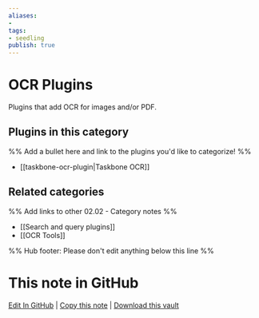 ```yaml
---
aliases:
- 
tags: 
- seedling 
publish: true
---
```



# OCR Plugins

Plugins that add OCR for images and/or PDF. 

## Plugins in this category

%% Add a bullet here and link to the plugins you'd like to categorize! %%

- [[taskbone-ocr-plugin|Taskbone OCR]]

## Related categories

%% Add links to other 02.02 - Category notes %%

- [[Search and query plugins]]
- [[OCR Tools]]

%% Hub footer: Please don't edit anything below this line %%

# This note in GitHub

<span class="git-footer">[Edit In GitHub](https://github.dev/obsidian-community/obsidian-hub/blob/main/02%20-%20Community%20Expansions/02.01%20Plugins%20by%20Category/OCR%20Plugins.md "git-hub-edit-note") | [Copy this note](https://raw.githubusercontent.com/obsidian-community/obsidian-hub/main/02%20-%20Community%20Expansions/02.01%20Plugins%20by%20Category/OCR%20Plugins.md "git-hub-copy-note") | [Download this vault](https://github.com/obsidian-community/obsidian-hub/archive/refs/heads/main.zip "git-hub-download-vault") </span>